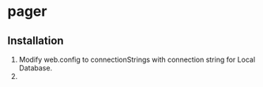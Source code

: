 # pager

<h2>Installation</h2>
<ol>
  <li>Modify web.config to connectionStrings with connection string for Local Database.</li>
  <li></li>  
</ol>

